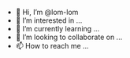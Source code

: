 - 👋 Hi, I’m @lom-lom
- 👀 I’m interested in ...
- 🌱 I’m currently learning ...
- 💞️ I’m looking to collaborate on ...
- 📫 How to reach me ...

<!---
lom-lom/lom-lom is a ✨ special ✨ repository because its `README.md` (this file) appears on your GitHub profile.
You can click the Preview link to take a look at your changes.
--->
